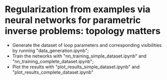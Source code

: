 # Regularization from examples via neural networks for parametric inverse problems: topology matters

- Generate the dataset of loop parameters and corresponding visibilities by running "data_generation.ipynb";
- Train the networks with "nn_training_simple_dataset.ipynb" and "nn_training_complete_dataset.ipynb";
- Plot the results with "plot_results_simple_dataset.ipynb" and "plot_results_complete_dataset.ipynb"

